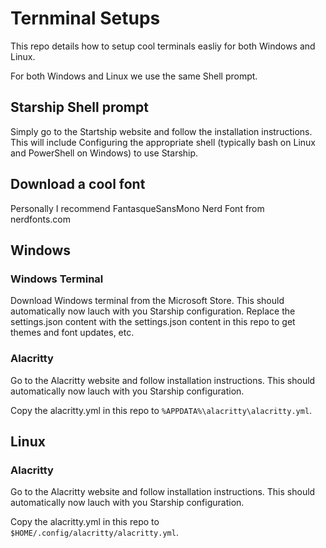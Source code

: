 # Ternminal Setups

This repo details how to setup cool terminals easliy for both
Windows and Linux.

For both Windows and Linux we use the same Shell prompt.

## Starship Shell prompt

Simply go to the Startship website and follow the installation instructions.
This will include Configuring the appropriate shell (typically bash on Linux
and PowerShell on Windows) to use Starship.

## Download a cool font

Personally I recommend FantasqueSansMono Nerd Font from nerdfonts.com

## Windows

### Windows Terminal

Download Windows terminal from the Microsoft Store.
This should automatically now lauch with you Starship configuration.
Replace the settings.json content with the settings.json content in this
repo to get themes and font updates, etc.

### Alacritty

Go to the Alacritty website and follow installation instructions.
This should automatically now lauch with you Starship configuration.

Copy the alacritty.yml in this repo to `%APPDATA%\alacritty\alacritty.yml`.

## Linux

### Alacritty

Go to the Alacritty website and follow installation instructions.
This should automatically now lauch with you Starship configuration.

Copy the alacritty.yml in this repo to `$HOME/.config/alacritty/alacritty.yml`.

